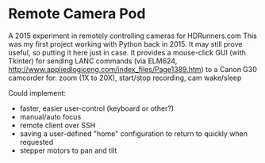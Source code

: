  # Remote Camera Pod
 A 2015 experiment in remotely controlling cameras for HDRunners.com
 This was my first project working with Python back in 2015. 
 It may still prove useful, so putting it here just in case.
It provides a mouse-click GUI (with Tkinter) for sending LANC commands (via ELM624, http://www.appliedlogiceng.com/index_files/Page1389.htm) to a Canon G30 camcorder for:
 zoom (1X to 20X), start/stop recording, cam wake/sleep

 Could implement:
 * faster, easier user-control (keyboard or other?)
 * manual/auto focus
 * remote client over SSH
 * saving a user-defined "home" configuration to return to quickly when requested
 * stepper motors to pan and tilt
 
